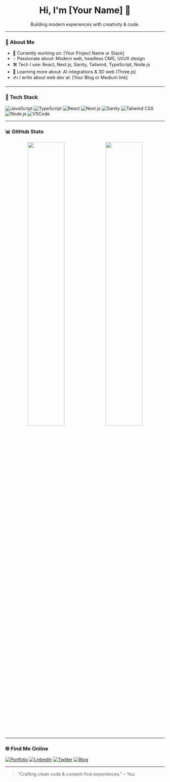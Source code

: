 <h1 align="center">Hi, I'm [Your Name] 👋</h1>
<p align="center">Building modern experiences with creativity & code.</p>

---

### 🚀 About Me

- 🧠 Currently working on: [Your Project Name or Stack]
- 💡 Passionate about: Modern web, headless CMS, UI/UX design
- 🛠️ Tech I use: React, Next.js, Sanity, Tailwind, TypeScript, Node.js
- 🌱 Learning more about: AI integrations & 3D web (Three.js)
- ✍️ I write about web dev at: [Your Blog or Medium link]

---

### 🧰 Tech Stack

![JavaScript](https://img.shields.io/badge/-JavaScript-F7DF1E?logo=javascript&logoColor=black)
![TypeScript](https://img.shields.io/badge/-TypeScript-3178C6?logo=typescript&logoColor=white)
![React](https://img.shields.io/badge/-React-61DAFB?logo=react&logoColor=black)
![Next.js](https://img.shields.io/badge/-Next.js-000?logo=next.js)
![Sanity](https://img.shields.io/badge/-Sanity.io-F03E2F?logo=sanity&logoColor=white)
![Tailwind CSS](https://img.shields.io/badge/-Tailwind-38B2AC?logo=tailwind-css&logoColor=white)
![Node.js](https://img.shields.io/badge/-Node.js-339933?logo=node.js&logoColor=white)
![VSCode](https://img.shields.io/badge/-VSCode-007ACC?logo=visual-studio-code&logoColor=white)

---

### 📊 GitHub Stats

<div align="center">
  <img src="https://github-readme-stats.vercel.app/api?username=YOUR_USERNAME&show_icons=true&theme=default" width="48%" />
  <img src="https://github-readme-streak-stats.herokuapp.com/?user=YOUR_USERNAME&theme=default" width="48%" />
</div>

---

### 🌐 Find Me Online

[![Portfolio](https://img.shields.io/badge/-Portfolio-000?style=flat&logo=vercel&logoColor=white)](https://your-website.com)
[![LinkedIn](https://img.shields.io/badge/-LinkedIn-0A66C2?logo=linkedin&logoColor=white)](https://linkedin.com/in/yourusername)
[![Twitter](https://img.shields.io/badge/-@yourhandle-1DA1F2?logo=twitter&logoColor=white)](https://twitter.com/yourhandle)
[![Blog](https://img.shields.io/badge/-Blog-black?logo=hashnode)](https://yourblog.com)

---

> “Crafting clean code & content-first experiences.” – You
